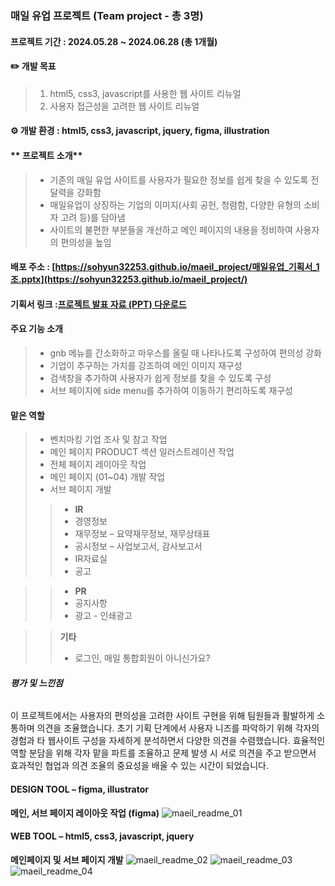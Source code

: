 ### 매일 유업 프로젝트 (Team project - 총 3명)

#### **프로젝트 기간 : 2024.05.28 ~ 2024.06.28 (총 1개월)**
#### **✏️ 개발 목표** 
> 1. html5, css3, javascript를 사용한 웹 사이트 리뉴얼
> 2. 사용자 접근성을 고려한 웹 사이트 리뉴얼

#### **⚙️ 개발 환경 : html5, css3, javascript, jquery, figma, illustration**

#### ** 프로젝트 소개** 
> - 기존의 매일 유업 사이트를 사용자가 필요한 정보를 쉽게 찾을 수 있도록 전달력을 강화함
> - 매일유업이 상징하는 기업의 이미지(사회 공헌, 청렴함, 다양한 유형의 소비자 고려 등)를 담아냄
> - 사이트의 불편한 부분들을 개선하고 메인 페이지의 내용을 정비하여 사용자의 편의성을 높임

#### 배포 주소 : [https://sohyun32253.github.io/maeil_project/매일유업_기획서_1조.pptx](https://sohyun32253.github.io/maeil_project/)

#### 기획서 링크 :[프로젝트 발표 자료 (PPT) 다운로드](https://github.com/sohyun32253/maeil_project/raw/main/매일유업_기획서_1조.pptx)


#### 주요 기능 소개 
> - gnb 메뉴를 간소화하고 마우스를 올릴 때 나타나도록 구성하여 편의성 강화
> - 기업이 추구하는 가치를 강조하여 메인 이미지 재구성 
> - 검색창을 추가하여 사용자가 쉽게 정보를 찾을 수 있도록 구성
> - 서브 페이지에 side menu를 추가하여 이동하기 편리하도록 재구성

#### 맡은 역할 
> - 벤치마킹 기업 조사 및 참고 작업
> - 메인 페이지 PRODUCT 섹션 일러스트레이션 작업 
> - 전체 페이지 레이아웃 작업
> - 메인 페이지 (01~04) 개발 작업
> - 서브 페이지 개발 
 >> * **IR**
   >>  * 경영정보
   >>  * 재무정보 – 요약재무정보, 재무상태표
   >>  * 공시정보 – 사업보고서, 감사보고서
   >>  * IR자료실
   >>  * 공고
    
>> * **PR**
>>  * 공지사항
>>  * 광고 - 인쇄광고
  
>>   **기타**
>>   - 로그인, 매일 통합회원이 아니신가요?

###### **평가 및 느낀점**
이 프로젝트에서는 사용자의 편의성을 고려한 사이트 구현을 위해 팀원들과 활발하게 소통하며 의견을 조율했습니다. 
초기 기획 단계에서 사용자 니즈를 파악하기 위해 각자의 경험과 타 웹사이트 구성을 자세하게 분석하면서 다양한 의견을 수렴했습니다. 
효율적인 역할 분담을 위해 각자 맡을 파트를 조율하고 문제 발생 시 서로 의견을 주고 받으면서 효과적인 협업과 의견 조율의 중요성을 배울 수 있는 시간이 되었습니다.

#### **DESIGN TOOL – figma, illustrator**
**메인, 서브 페이지 레이아웃 작업 (figma)** 
![maeil_readme_01](https://github.com/user-attachments/assets/93449028-069f-4d28-9996-4ac1f56ff984)


#### **WEB TOOL – html5, css3, javascript, jquery**
**메인페이지 및 서브 페이지 개발**
![maeil_readme_02](https://github.com/user-attachments/assets/ba075b74-51eb-4247-93ee-82183b05811a)
![maeil_readme_03](https://github.com/user-attachments/assets/6db45732-47b7-4caa-84d7-b6d1a43ea9a1)
![maeil_readme_04](https://github.com/user-attachments/assets/2c1ad719-0743-4455-94ff-597aaab79813)

